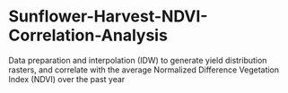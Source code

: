 # Sunflower-Harvest-NDVI-Correlation-Analysis
Data preparation and interpolation (IDW) to generate yield distribution rasters, and correlate with the average Normalized Difference Vegetation Index (NDVI) over the past year
